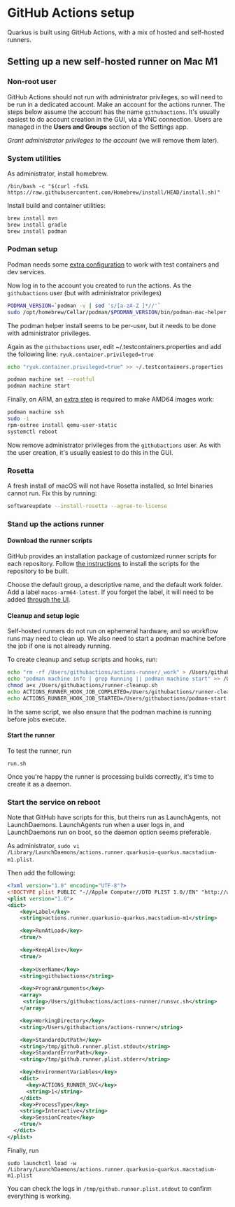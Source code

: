 # GitHub Actions setup

Quarkus is built using GitHub Actions, with a mix of hosted and self-hosted runners.

## Setting up a new self-hosted runner on Mac M1

### Non-root user

GitHub Actions should not run with administrator privileges, so will need to be run in a dedicated account.
Make an account for the actions runner. The steps below assume the account has the name `githubactions`.
It's usually easiest to do account creation in the GUI, via a VNC connection. Users are managed in
the **Users and Groups** section of the Settings app.

*Grant administrator privileges to the account* (we will remove them later).

### System utilities

As administrator, install homebrew.

```shell
/bin/bash -c "$(curl -fsSL https://raw.githubusercontent.com/Homebrew/install/HEAD/install.sh)"
```

Install build and container utilities:

```bash
brew install mvn
brew install gradle
brew install podman
```

### Podman setup

Podman needs some [extra configuration](https://quarkus.io/guides/podman) to work with test containers and dev services.

Now log in to the account you created to run the actions.
As the `githubactions` user (but with administrator privileges)

```bash
PODMAN_VERSION=`podman -v | sed 's/[a-zA-Z ]*//'`
sudo /opt/homebrew/Cellar/podman/$PODMAN_VERSION/bin/podman-mac-helper install
```

The podman helper install seems to be per-user, but it needs to be done with administrator privileges.

Again as the `githubactions` user, edit ~/.testcontainers.properties and add the following line: `ryuk.container.privileged=true`

```bash
echo "ryuk.container.privileged=true" >> ~/.testcontainers.properties
```

```bash
podman machine set --rootful
podman machine start
```

Finally, on ARM, an [extra step](https://edofic.com/posts/2021-09-12-podman-m1-amd64) is required to make AMD64 images work:

```bash
podman machine ssh
sudo -i
rpm-ostree install qemu-user-static
systemctl reboot
```

Now remove administrator privileges from the `githubactions` user.
As with the user creation, it's usually easiest to do this in the GUI.

### Rosetta

A fresh install of macOS will not have Rosetta installed, so Intel binaries cannot run. Fix this by running:

```bash
softwareupdate --install-rosetta --agree-to-license
```

### Stand up the actions runner

#### Download the runner scripts

GitHub provides an installation package of customized runner scripts for each repository.
Follow [the instructions](https://docs.github.com/en/actions/hosting-your-own-runners/adding-self-hosted-runners)
to install the scripts for the repository to be built.

Choose the default group, a descriptive name, and the default work folder. Add a label `macos-arm64-latest`.
If you forget the label, it will need to be added [through the UI](https://docs.github.com/en/actions/hosting-your-own-runners/using-labels-with-self-hosted-runners).

#### Cleanup and setup logic

Self-hosted runners do not run on ephemeral hardware, and so workflow runs may need to clean up.
We also need to start a podman machine before the job if one is not already running.

To create cleanup and setup scripts and hooks, run:

```bash
echo "rm -rf /Users/githubactions/actions-runner/_work" > /Users/githubactions/runner-cleanup.sh
echo "podman machine info | grep Running || podman machine start" >> /Users/githubactions/podman-start.sh
chmod a+x /Users/githubactions/runner-cleanup.sh
echo ACTIONS_RUNNER_HOOK_JOB_COMPLETED=/Users/githubactions/runner-cleanup.sh >> .env
echo ACTIONS_RUNNER_HOOK_JOB_STARTED=/Users/githubactions/podman-start.sh >> .env
```

In the same script, we also ensure that the podman machine is running before jobs execute.

#### Start the runner

To test the runner, run

`run.sh`

Once you're happy the runner is processing builds correctly, it's time to create it as a daemon.

### Start the service on reboot

Note that GitHub have scripts for this, but theirs run as LaunchAgents, not LaunchDaemons.
LaunchAgents run when a user logs in, and LaunchDaemons run on boot, so the daemon option seems preferable.

As administrator, `sudo vi /Library/LaunchDaemons/actions.runner.quarkusio-quarkus.macstadium-m1.plist`.

Then add the following:

```xml
<?xml version="1.0" encoding="UTF-8"?>
<!DOCTYPE plist PUBLIC "-//Apple Computer//DTD PLIST 1.0//EN" "http://www.apple.com/DTDs/PropertyList-1.0.dtd">
<plist version="1.0">
<dict>
    <key>Label</key>
    <string>actions.runner.quarkusio-quarkus.macstadium-m1</string>

    <key>RunAtLoad</key>
    <true/>

    <key>KeepAlive</key>
    <true/>
  
    <key>UserName</key>
    <string>githubactions</string>

    <key>ProgramArguments</key>
    <array>
     <string>/Users/githubactions/actions-runner/runsvc.sh</string>
    </array>

    <key>WorkingDirectory</key>
    <string>/Users/githubactions/actions-runner</string>

    <key>StandardOutPath</key>
    <string>/tmp/github.runner.plist.stdout</string>
    <key>StandardErrorPath</key>
    <string>/tmp/github.runner.plist.stderr</string>

    <key>EnvironmentVariables</key>
    <dict>
      <key>ACTIONS_RUNNER_SVC</key>
      <string>1</string>
    </dict>
    <key>ProcessType</key>
    <string>Interactive</string>
    <key>SessionCreate</key>
    <true/>
  </dict>
</plist>
```

Finally, run

```shell
sudo launchctl load -w /Library/LaunchDaemons/actions.runner.quarkusio-quarkus.macstadium-m1.plist
```

You can check the logs in `/tmp/github.runner.plist.stdout` to confirm everything is working.

